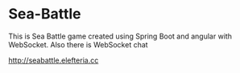 # Sea-Battle
This is Sea Battle game created using Spring Boot and angular with WebSocket. Also there is WebSocket chat

http://seabattle.elefteria.cc
